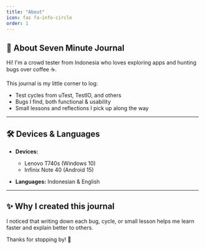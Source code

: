```yaml
---
title: "About"
icon: fas fa-info-circle
order: 1
---
```


## 🌱 About Seven Minute Journal

Hi! I'm a crowd tester from Indonesia who loves exploring apps and hunting bugs over coffee ☕.

This journal is my little corner to log:
- Test cycles from uTest, TestIO, and others
- Bugs I find, both functional & usability
- Small lessons and reflections I pick up along the way

---

## 🛠 Devices & Languages

- **Devices:**  
  - Lenovo T740s (Windows 10)  
  - Infinix Note 40 (Android 15)

- **Languages:** Indonesian & English

---

## ✨ Why I created this journal

I noticed that writing down each bug, cycle, or small lesson helps me learn faster and explain better to others.

Thanks for stopping by! 🚀
